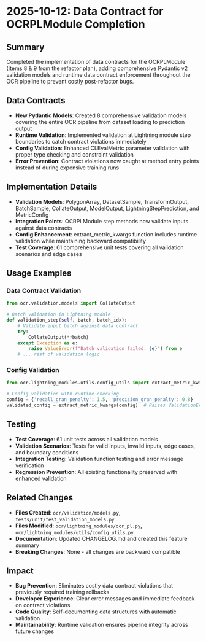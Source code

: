 # 2025-10-12: Data Contract for OCRPLModule Completion

## Summary
Completed the implementation of data contracts for the OCRPLModule (Items 8 & 9 from the refactor plan), adding comprehensive Pydantic v2 validation models and runtime data contract enforcement throughout the OCR pipeline to prevent costly post-refactor bugs.

## Data Contracts
- **New Pydantic Models**: Created 8 comprehensive validation models covering the entire OCR pipeline from dataset loading to prediction output
- **Runtime Validation**: Implemented validation at Lightning module step boundaries to catch contract violations immediately
- **Config Validation**: Enhanced CLEvalMetric parameter validation with proper type checking and constraint validation
- **Error Prevention**: Contract violations now caught at method entry points instead of during expensive training runs

## Implementation Details
- **Validation Models**: PolygonArray, DatasetSample, TransformOutput, BatchSample, CollateOutput, ModelOutput, LightningStepPrediction, and MetricConfig
- **Integration Points**: OCRPLModule step methods now validate inputs against data contracts
- **Config Enhancement**: extract_metric_kwargs function includes runtime validation while maintaining backward compatibility
- **Test Coverage**: 61 comprehensive unit tests covering all validation scenarios and edge cases

## Usage Examples

### Data Contract Validation
```python
from ocr.validation.models import CollateOutput

# Batch validation in Lightning module
def validation_step(self, batch, batch_idx):
    # Validate input batch against data contract
    try:
        CollateOutput(**batch)
    except Exception as e:
        raise ValueError(f"Batch validation failed: {e}") from e
    # ... rest of validation logic
```

### Config Validation
```python
from ocr.lightning_modules.utils.config_utils import extract_metric_kwargs

# Config validation with runtime checking
config = {'recall_gran_penalty': 1.5, 'precision_gran_penalty': 0.8}
validated_config = extract_metric_kwargs(config)  # Raises ValidationError for invalid values
```

## Testing
- **Test Coverage**: 61 unit tests across all validation models
- **Validation Scenarios**: Tests for valid inputs, invalid inputs, edge cases, and boundary conditions
- **Integration Testing**: Validation function testing and error message verification
- **Regression Prevention**: All existing functionality preserved with enhanced validation

## Related Changes
- **Files Created**: `ocr/validation/models.py`, `tests/unit/test_validation_models.py`
- **Files Modified**: `ocr/lightning_modules/ocr_pl.py`, `ocr/lightning_modules/utils/config_utils.py`
- **Documentation**: Updated CHANGELOG.md and created this feature summary
- **Breaking Changes**: None - all changes are backward compatible

## Impact
- **Bug Prevention**: Eliminates costly data contract violations that previously required training rollbacks
- **Developer Experience**: Clear error messages and immediate feedback on contract violations
- **Code Quality**: Self-documenting data structures with automatic validation
- **Maintainability**: Runtime validation ensures pipeline integrity across future changes
